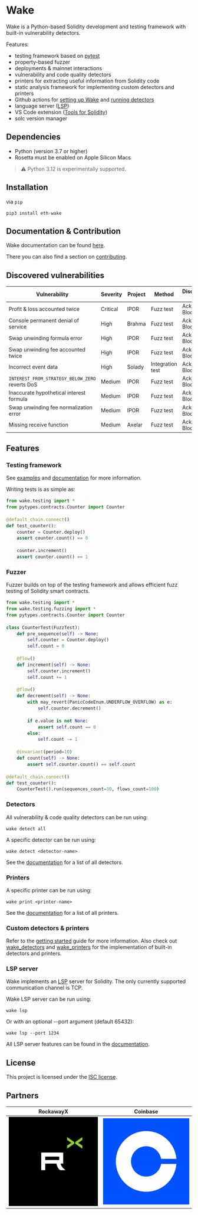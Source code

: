 # Wake

Wake is a Python-based Solidity development and testing framework with built-in vulnerability detectors.

Features:

- testing framework based on [pytest](https://docs.pytest.org/en)
- property-based fuzzer
- deployments & mainnet interactions
- vulnerability and code quality detectors
- printers for extracting useful information from Solidity code
- static analysis framework for implementing custom detectors and printers
- Github actions for [setting up Wake](https://github.com/marketplace/actions/wake-setup) and [running detectors](https://github.com/marketplace/actions/wake-detect)
- language server ([LSP](https://microsoft.github.io/language-server-protocol/))
- VS Code extension ([Tools for Solidity](https://marketplace.visualstudio.com/items?itemName=AckeeBlockchain.tools-for-solidity))
- solc version manager

## Dependencies

- Python (version 3.7 or higher)
- Rosetta must be enabled on Apple Silicon Macs

> ⚠️ Python 3.12 is experimentally supported.

## Installation

via `pip`

```shell
pip3 install eth-wake
```

## Documentation & Contribution

Wake documentation can be found [here](https://ackeeblockchain.com/wake/docs/latest).

There you can also find a section on [contributing](https://ackeeblockchain.com/wake/docs/latest/contributing/).

## Discovered vulnerabilities

| Vulnerability                                   | Severity | Project | Method           | Discovered by    | Resources                                                                                                                                                                                                                    |
|-------------------------------------------------|----------|---------|------------------|------------------|------------------------------------------------------------------------------------------------------------------------------------------------------------------------------------------------------------------------------|
| Profit & loss accounted twice                   | Critical | IPOR    | Fuzz test        | Ackee Blockchain | [Report](https://github.com/Ackee-Blockchain/public-audit-reports/blob/master/2023/ackee-blockchain-ipor-protocol-1-4-report.pdf), [Wake tests](https://github.com/Ackee-Blockchain/tests-ipor/blob/main/tests/test_fuzz.py) |
| Console permanent denial of service             | High     | Brahma  | Fuzz test        | Ackee Blockchain | [Report](https://github.com/Ackee-Blockchain/public-audit-reports/blob/master/2023/ackee-blockchain-brahma-console-v2-report.pdf)                                                                                            |
| Swap unwinding formula error                    | High     | IPOR    | Fuzz test        | Ackee Blockchain | [Report](https://github.com/Ackee-Blockchain/public-audit-reports/blob/master/2023/ackee-blockchain-ipor-protocol-1-4-report.pdf), [Wake tests](https://github.com/Ackee-Blockchain/tests-ipor/blob/main/tests/test_fuzz.py) |
| Swap unwinding fee accounted twice              | High     | IPOR    | Fuzz test        | Ackee Blockchain | [Report](https://github.com/Ackee-Blockchain/public-audit-reports/blob/master/2023/ackee-blockchain-ipor-protocol-1-4-report.pdf), [Wake tests](https://github.com/Ackee-Blockchain/tests-ipor/blob/main/tests/test_fuzz.py) |
| Incorrect event data                            | High     | Solady  | Integration test | Ackee Blockchain | [Report](https://github.com/Ackee-Blockchain/public-audit-reports/blob/master/2023/ackee-blockchain-solady-report.pdf), [Wake tests](https://github.com/Ackee-Blockchain/tests-solady/blob/main/tests/test_erc1155.py)       |
| `INTEREST_FROM_STRATEGY_BELOW_ZERO` reverts DoS | Medium   | IPOR    | Fuzz test        | Ackee Blockchain | [Report](https://github.com/Ackee-Blockchain/public-audit-reports/blob/master/2023/ackee-blockchain-ipor-protocol-1-4-report.pdf), [Wake tests](https://github.com/Ackee-Blockchain/tests-ipor/blob/main/tests/test_fuzz.py) |
| Inaccurate hypothetical interest formula        | Medium   | IPOR    | Fuzz test        | Ackee Blockchain | [Report](https://github.com/Ackee-Blockchain/public-audit-reports/blob/master/2023/ackee-blockchain-ipor-protocol-1-4-report.pdf), [Wake tests](https://github.com/Ackee-Blockchain/tests-ipor/blob/main/tests/test_fuzz.py) |
| Swap unwinding fee normalization error          | Medium   | IPOR    | Fuzz test        | Ackee Blockchain | [Report](https://github.com/Ackee-Blockchain/public-audit-reports/blob/master/2023/ackee-blockchain-ipor-protocol-1-4-report.pdf), [Wake tests](https://github.com/Ackee-Blockchain/tests-ipor/blob/main/tests/test_fuzz.py) |
| Missing receive function                        | Medium   | Axelar  | Fuzz test        | Ackee Blockchain | [Wake tests](https://github.com/Ackee-Blockchain/tests-axelar-interchain-governance-executor/blob/main/tests/test_fuzz.py)                                                                                                   |

## Features

### Testing framework

See [examples](https://github.com/Ackee-Blockchain/wake/tree/main/examples) and [documentation](https://ackeeblockchain.com/wake/docs/latest/testing-framework/overview) for more information.

Writing tests is as simple as:

```python
from wake.testing import *
from pytypes.contracts.Counter import Counter

@default_chain.connect()
def test_counter():
    counter = Counter.deploy()
    assert counter.count() == 0

    counter.increment()
    assert counter.count() == 1
```

### Fuzzer

Fuzzer builds on top of the testing framework and allows efficient fuzz testing of Solidity smart contracts.

```python
from wake.testing import *
from wake.testing.fuzzing import *
from pytypes.contracts.Counter import Counter

class CounterTest(FuzzTest):
    def pre_sequence(self) -> None:
        self.counter = Counter.deploy()
        self.count = 0

    @flow()
    def increment(self) -> None:
        self.counter.increment()
        self.count += 1

    @flow()
    def decrement(self) -> None:
        with may_revert(PanicCodeEnum.UNDERFLOW_OVERFLOW) as e:
            self.counter.decrement()

        if e.value is not None:
            assert self.count == 0
        else:
            self.count -= 1

    @invariant(period=10)
    def count(self) -> None:
        assert self.counter.count() == self.count

@default_chain.connect()
def test_counter():
    CounterTest().run(sequences_count=30, flows_count=100)
```

### Detectors

All vulnerability & code quality detectors can be run using:
```shell
wake detect all
```

A specific detector can be run using:
```shell
wake detect <detector-name>
```

See the [documentation](https://ackeeblockchain.com/wake/docs/latest/static-analysis/using-detectors/) for a list of all detectors.

### Printers

A specific printer can be run using:
```shell
wake print <printer-name>
```

See the [documentation](https://ackeeblockchain.com/wake/docs/latest/static-analysis/using-printers/) for a list of all printers.

### Custom detectors & printers

Refer to the [getting started](https://ackeeblockchain.com/wake/docs/latest/static-analysis/getting-started/) guide for more information.
Also check out [wake_detectors](https://github.com/Ackee-Blockchain/wake/tree/main/wake_detectors) and [wake_printers](https://github.com/Ackee-Blockchain/wake/tree/main/wake_printers) for the implementation of built-in detectors and printers.

### LSP server

Wake implements an [LSP](https://microsoft.github.io/language-server-protocol/) server for Solidity. The only currently supported communication channel is TCP.

Wake LSP server can be run using:

```shell
wake lsp
```

Or with an optional --port argument (default 65432):

```shell
wake lsp --port 1234
```

All LSP server features can be found in the [documentation](https://ackeeblockchain.com/wake/docs/latest/language-server/).

## License

This project is licensed under the [ISC license](https://github.com/Ackee-Blockchain/wake/blob/main/LICENSE).

## Partners

RockawayX             |  Coinbase
:-------------------------:|:-------------------------:
[![](https://github.com/Ackee-Blockchain/wake/blob/main/images/rockawayx.jpg?raw=true)](https://rockawayx.com/)  |  [![](https://github.com/Ackee-Blockchain/wake/blob/main/images/coinbase.png?raw=true)](https://www.coinbase.com/)






